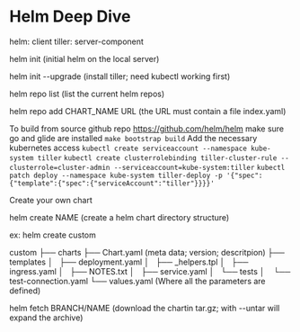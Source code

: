 # Helm Deep Dive

helm: client
tiller: server-component

helm init (initial helm on the local server)

helm init --upgrade (install tiller; need kubectl working first)

helm repo list (list the current helm repos)

helm repo add CHART_NAME URL (the URL must contain a file index.yaml)

To build from source
github repo <https://github.com/helm/helm>
make sure go and glide are installed
`make bootstrap build`
Add the necessary kubernetes access
`kubectl create serviceaccount --namespace kube-system tiller`
`kubectl create clusterrolebinding tiller-cluster-rule --clusterrole=cluster-admin --serviceaccount=kube-system:tiller`
`kubectl patch deploy --namespace kube-system tiller-deploy -p '{"spec":{"template":{"spec":{"serviceAccount":"tiller"}}}}'`

Create your own chart

helm create NAME (create a helm chart directory structure)

ex: helm create custom

  custom
  ├── charts
  ├── Chart.yaml (meta data; version; descritpion)
  ├── templates
  │   ├── deployment.yaml
  │   ├── _helpers.tpl
  │   ├── ingress.yaml
  │   ├── NOTES.txt
  │   ├── service.yaml
  │   └── tests
  │        └── test-connection.yaml
  └── values.yaml (Where all the parameters are defined)

helm fetch BRANCH/NAME (download the chartin tar.gz; with --untar will expand the archive)
